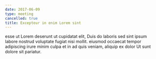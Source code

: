 ```yaml
---
date: 2017-06-09
type: meeting
cancelled: true
title: Excepteur in enim Lorem sint
---
```

esse ut Lorem deserunt ut cupidatat elit, Duis do laboris sed sint ipsum labore nostrud voluptate fugiat nisi mollit. eiusmod occaecat tempor adipiscing irure minim culpa et in ad quis veniam, aliquip ex dolor Ut sunt dolore sit pariatur.